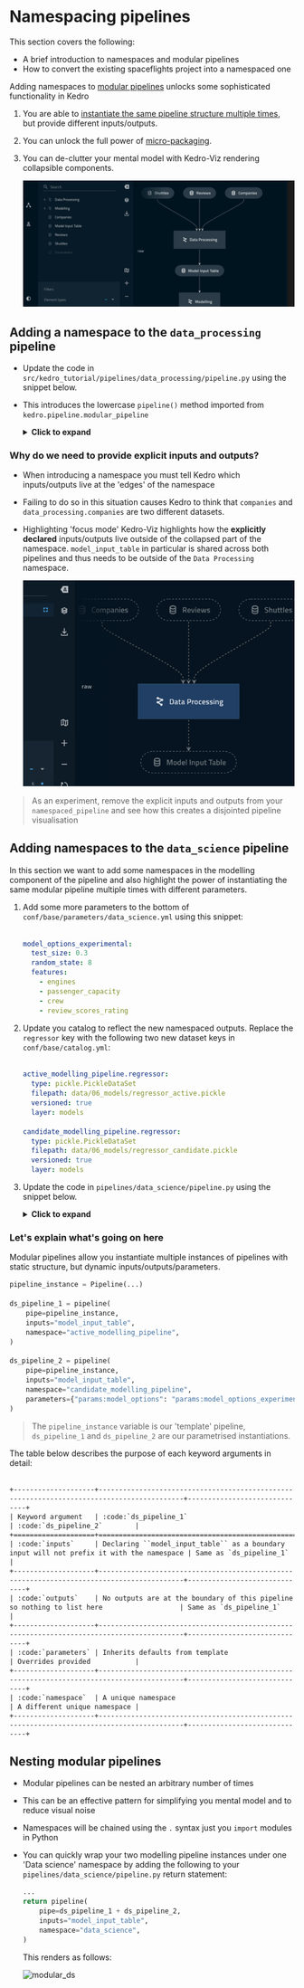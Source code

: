 # Namespacing pipelines

This section covers the following:

* A brief introduction to namespaces and modular pipelines
* How to convert the existing spaceflights project into a namespaced one

Adding namespaces to [modular pipelines](../nodes_and_pipelines/modular_pipelines.md) unlocks some sophisticated functionality in Kedro

1. You are able to [instantiate the same pipeline structure multiple times](../nodes_and_pipelines/modular_pipelines.md), but provide different inputs/outputs.
2. You can unlock the full power of [micro-packaging](../nodes_and_pipelines/micro_packaging.md).
3. You can de-clutter your mental model with Kedro-Viz rendering collapsible components.

    ![collapsible](../meta/images/collapsible.gif)

## Adding a namespace to the  `data_processing` pipeline

* Update the code in `src/kedro_tutorial/pipelines/data_processing/pipeline.py` using the snippet below.
* This introduces the lowercase `pipeline()` method imported from `kedro.pipeline.modular_pipeline`

    <details>
    <summary><b>Click to expand</b></summary>

    ```python
    from kedro.pipeline import Pipeline, node
    from kedro.pipeline.modular_pipeline import pipeline

    from spaceflights_tutorial.pipelines.data_processing.nodes import (
        preprocess_companies,
        preprocess_shuttles,
        create_model_input_table,
    )


    def create_pipeline(**kwargs) -> Pipeline:
        pipeline_instance = Pipeline(
            [
                node(
                    func=preprocess_companies,
                    inputs="companies",
                    outputs="preprocessed_companies",
                    name="preprocess_companies_node",
                ),
                node(
                    func=preprocess_shuttles,
                    inputs="shuttles",
                    outputs="preprocessed_shuttles",
                    name="preprocess_shuttles_node",
                ),
                node(
                    func=create_model_input_table,
                    inputs={
                        "companies": "preprocessed_companies",
                        "shuttles": "preprocessed_shuttles",
                        "reviews": "reviews",
                    },
                    outputs="model_input_table",
                    name="create_model_input_table_node",
                ),
            ]
        )
        namespaced_pipeline = pipeline(
            pipe=pipeline_instance,
            namespace="data_processing",
            inputs=["companies", "shuttles", "reviews"],
            outputs="model_input_table",
        )
        return namespaced_pipeline
    ```

    </details>

### Why do we need to provide explicit inputs and outputs?

* When introducing a namespace you must tell Kedro which inputs/outputs live at the 'edges' of the namespace
* Failing to do so in this situation causes Kedro to think that `companies` and `data_processing.companies` are two different datasets.
* Highlighting 'focus mode' Kedro-Viz highlights how the **explicitly declared** inputs/outputs live outside of the collapsed part of the namespace. `model_input_table` in particular is shared across both pipelines and thus needs to be outside of the `Data Processing` namespace.

    ![focus](../meta/images/focus_mode.png)

> As an experiment, remove the explicit inputs and outputs from your `namespaced_pipeline` and see how this creates a disjointed pipeline visualisation

## Adding namespaces to the  `data_science` pipeline

In this section we want to add some namespaces in the modelling component of the pipeline and also highlight the power of instantiating the same modular pipeline multiple times with different parameters.

1. Add some more parameters to the bottom of `conf/base/parameters/data_science.yml` using this snippet:

    ```yaml

    model_options_experimental:
      test_size: 0.3
      random_state: 8
      features:
        - engines
        - passenger_capacity
        - crew
        - review_scores_rating

    ```

2. Update you catalog to reflect the new namespaced outputs. Replace the `regressor` key with the following two new dataset keys in `conf/base/catalog.yml`:

    ```yaml

    active_modelling_pipeline.regressor:
      type: pickle.PickleDataSet
      filepath: data/06_models/regressor_active.pickle
      versioned: true
      layer: models

    candidate_modelling_pipeline.regressor:
      type: pickle.PickleDataSet
      filepath: data/06_models/regressor_candidate.pickle
      versioned: true
      layer: models

    ```

3. Update the code in `pipelines/data_science/pipeline.py` using the snippet below.

    <details>
    <summary><b>Click to expand</b></summary>

    ```python
    from kedro.pipeline import Pipeline, node
    from kedro.pipeline.modular_pipeline import pipeline

    from .nodes import evaluate_model, split_data, train_model


    def create_pipeline(**kwargs) -> Pipeline:
        pipeline_instance = Pipeline(
            [
                node(
                    func=split_data,
                    inputs=["model_input_table", "params:model_options"],
                    outputs=["X_train", "X_test", "y_train", "y_test"],
                    name="split_data_node",
                ),
                node(
                    func=train_model,
                    inputs=["X_train", "y_train"],
                    outputs="regressor",
                    name="train_model_node",
                ),
                node(
                    func=evaluate_model,
                    inputs=["regressor", "X_test", "y_test"],
                    outputs=None,
                    name="evaluate_model_node",
                ),
            ]
        )
        ds_pipeline_1 = pipeline(
            pipe=pipeline_instance,
            inputs="model_input_table",
            namespace="active_modelling_pipeline",
        )
        ds_pipeline_2 = pipeline(
            pipe=pipeline_instance,
            inputs="model_input_table",
            namespace="candidate_modelling_pipeline",
            parameters={"params:model_options": "params:model_options_experimental"},
        )

        return ds_pipeline_1 + ds_pipeline_2
    ```

    </details>

### Let's explain what's going on here

Modular pipelines allow you instantiate multiple instances of pipelines with static structure, but dynamic inputs/outputs/parameters.

```python
pipeline_instance = Pipeline(...)

ds_pipeline_1 = pipeline(
    pipe=pipeline_instance,
    inputs="model_input_table",
    namespace="active_modelling_pipeline",
)

ds_pipeline_2 = pipeline(
    pipe=pipeline_instance,
    inputs="model_input_table",
    namespace="candidate_modelling_pipeline",
    parameters={"params:model_options": "params:model_options_experimental"},
)
```

> The `pipeline_instance` variable is our 'template' pipeline, `ds_pipeline_1` and `ds_pipeline_2` are our parametrised instantiations.

The table below describes the purpose of each keyword arguments in detail:

```eval_rst

+--------------------+-------------------------------------------------------------------------------------------+------------------------------+
| Keyword argument   | :code:`ds_pipeline_1`                                                                     | :code:`ds_pipeline_2`        |
+====================+===========================================================================================+==============================+
| :code:`inputs`     | Declaring ``model_input_table`` as a boundary input will not prefix it with the namespace | Same as `ds_pipeline_1`      |
+--------------------+-------------------------------------------------------------------------------------------+------------------------------+
| :code:`outputs`    | No outputs are at the boundary of this pipeline so nothing to list here                   | Same as `ds_pipeline_1`      |
+--------------------+-------------------------------------------------------------------------------------------+------------------------------+
| :code:`parameters` | Inherits defaults from template                                                           | Overrides provided           |
+--------------------+-------------------------------------------------------------------------------------------+------------------------------+
| :code:`namespace`  | A unique namespace                                                                        | A different unique namespace |
+--------------------+-------------------------------------------------------------------------------------------+------------------------------+
```

## Nesting modular pipelines

* Modular pipelines can be nested an arbitrary number of times
* This can be an effective pattern for simplifying you mental model and to reduce visual noise
* Namespaces will be chained using the `.` syntax just you `import` modules in Python
* You can quickly wrap your two modelling pipeline instances under one 'Data science' namespace by adding the following to your `pipelines/data_science/pipeline.py` return statement:

    ```python
    ...
    return pipeline(
        pipe=ds_pipeline_1 + ds_pipeline_2,
        inputs="model_input_table",
        namespace="data_science",
    )
    ```

    This renders as follows:

    ![modular_ds](../meta/images/modular_ds.gif)
